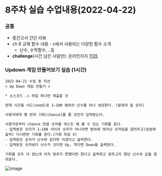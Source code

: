 # 8주차 실습 수업내용(2022-04-22)  

### 공통
- 중간고사 간단 리뷰  
- ch 8 교재 함수 내용 - c에서 사용되는 다양한 함수 소개  
  - 난수, 수학함수, ..등  
- **challenge**(시간 남은 사람만): 온라인저지 [1135](http://eseoj.inu.ac.kr/JudgeOnline/problem.php?id=1135)  

### Updown 게임 만들어보기 실습 (1시간)  
  ```
  2022-04-22 수업 중 미션
  < Up Down 게임 만들기 >

  * 소스코드 .c 파일 하나만 제출할 것

  현재 시간을 시드(seed)로 1~100 범위의 난수를 하나 생성한다. (맞춰야 할 숫자)

  사용자에게 몇 번의 기회(chance)를 줄 것인지 입력받는다.

  사용자로부터 chance 만큼 숫자를 테스트 해 볼 수 있는 기회를 준다.
  - 입력받은 숫자가 1~100 사이의 숫자가 아니라면 범위에 벗어난 숫자임을 알려주고(콘솔에 출력) 다시한번 기회를 준다.(기회 차감 X)
  - 입력받은 숫자가 난수와 같다면 이겼다고 출력한다.
  - 입력받은 숫자보다 난수가 크다면 Up, 작다면 Down을 출력한다.

  기회를 모두 다 썼는데 아직 맞추지 못했다면 졌다고 출력하고 맞추고자 했던 난수의 값을 알려준다.
  ```
  
  ![image](https://user-images.githubusercontent.com/61939286/165451361-9be0a3ae-d467-417a-b140-9494b7162a46.png)  
